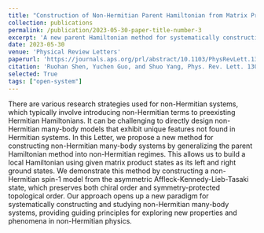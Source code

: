 ```yaml
---
title: "Construction of Non-Hermitian Parent Hamiltonian from Matrix Product States"
collection: publications
permalink: /publication/2023-05-30-paper-title-number-3
excerpt: 'A new parent Hamiltonian method for systematically constructing non-Hermitian systems.'
date: 2023-05-30
venue: 'Physical Review Letters'
paperurl: 'https://journals.aps.org/prl/abstract/10.1103/PhysRevLett.130.220401'
citation: 'Ruohan Shen, Yuchen Guo, and Shuo Yang, Phys. Rev. Lett. 130, 220401 (2023).'
selected: True
tags: ["open-system"]
---
```

There are various research strategies used for non-Hermitian systems, which typically involve introducing non-Hermitian terms to preexisting Hermitian Hamiltonians. It can be challenging to directly design non-Hermitian many-body models that exhibit unique features not found in Hermitian systems. In this Letter, we propose a new method for constructing non-Hermitian many-body systems by generalizing the parent Hamiltonian method into non-Hermitian regimes. This allows us to build a local Hamiltonian using given matrix product states as its left and right ground states. We demonstrate this method by constructing a non-Hermitian spin-1 model from the asymmetric Affleck-Kennedy-Lieb-Tasaki state, which preserves both chiral order and symmetry-protected topological order. Our approach opens up a new paradigm for systematically constructing and studying non-Hermitian many-body systems, providing guiding principles for exploring new properties and phenomena in non-Hermitian physics.
